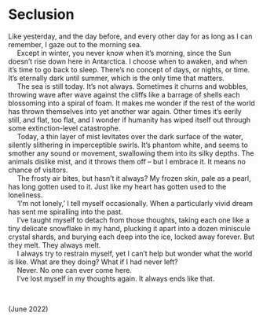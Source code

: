 # Seclusion

Like yesterday, and the day before, and every other day for as long as I can remember, I gaze out to the morning sea.  
&emsp; Except in winter, you never know when it’s morning, since the Sun doesn’t rise down here in Antarctica. I choose when to awaken, and when it’s time to go back to sleep. There’s no concept of days, or nights, or time. It’s eternally dark until summer, which is the only time that matters.  
&emsp; The sea is still today. It’s not always. Sometimes it churns and wobbles, throwing wave after wave against the cliffs like a barrage of shells each blossoming into a spiral of foam. It makes me wonder if the rest of the world has thrown themselves into yet another war again. Other times it’s eerily still, and flat, too flat, and I wonder if humanity has wiped itself out through some extinction-level catastrophe.  
&emsp; Today, a thin layer of mist levitates over the dark surface of the water, silently slithering in imperceptible swirls. It’s phantom white, and seems to smother any sound or movement, swallowing them into its silky depths. The animals dislike mist, and it throws them off – but I embrace it. It means no chance of visitors.  
&emsp; The frosty air bites, but hasn’t it always? My frozen skin, pale as a pearl, has long gotten used to it. Just like my heart has gotten used to the loneliness.  
&emsp; ‘I’m not lonely,’ I tell myself occasionally. When a particularly vivid dream has sent me spiralling into the past.  
&emsp; I’ve taught myself to detach from those thoughts, taking each one like a tiny delicate snowflake in my hand, plucking it apart into a dozen miniscule crystal shards, and burying each deep into the ice, locked away forever. But they melt. They always melt.  
&emsp; I always try to restrain myself, yet I can’t help but wonder what the world is like. What are they doing? What if I had never left?  
&emsp; Never. No one can ever come here.  
&emsp; I’ve lost myself in my thoughts again. It always ends like that. 


<br>


(June 2022)